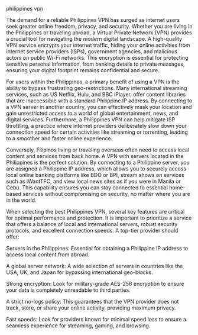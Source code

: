 philippines vpn


The demand for a reliable Philippines VPN has surged as internet users seek greater online freedom, privacy, and security. Whether you are living in the Philippines or traveling abroad, a Virtual Private Network (VPN) provides a crucial tool for navigating the modern digital landscape. A high-quality VPN service encrypts your internet traffic, hiding your online activities from internet service providers (ISPs), government agencies, and malicious actors on public Wi-Fi networks. This encryption is essential for protecting sensitive personal information, from banking details to private messages, ensuring your digital footprint remains confidential and secure.



For users within the Philippines, a primary benefit of using a VPN is the ability to bypass frustrating geo-restrictions. Many international streaming services, such as US Netflix, Hulu, and BBC iPlayer, offer content libraries that are inaccessible with a standard Philippine IP address. By connecting to a VPN server in another country, you can effectively mask your location and gain unrestricted access to a world of global entertainment, news, and digital services. Furthermore, a Philippines VPN can help mitigate ISP throttling, a practice where internet providers deliberately slow down your connection speed for certain activities like streaming or torrenting, leading to a smoother and faster online experience.



Conversely, Filipinos living or traveling overseas often need to access local content and services from back home. A VPN with servers located in the Philippines is the perfect solution. By connecting to a Philippine server, you are assigned a Philippine IP address, which allows you to securely access local online banking platforms like BDO or BPI, stream shows on services such as iWantTFC, and view local news sites as if you were in Manila or Cebu. This capability ensures you can stay connected to essential home-based services without compromising on security, no matter where you are in the world.



When selecting the best Philippines VPN, several key features are critical for optimal performance and protection. It is important to prioritize a service that offers a balance of local and international servers, robust security protocols, and excellent connection speeds. A top-tier provider should offer:




Servers in the Philippines: Essential for obtaining a Philippine IP address to access local content from abroad.


A global server network: A wide selection of servers in countries like the USA, UK, and Japan for bypassing international geo-blocks.


Strong encryption: Look for military-grade AES-256 encryption to ensure your data is completely unreadable to third parties.


A strict no-logs policy: This guarantees that the VPN provider does not track, store, or share your online activity, providing maximum privacy.


Fast speeds: Look for providers known for minimal speed loss to ensure a seamless experience for streaming, gaming, and browsing.

